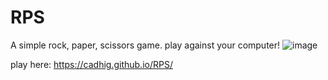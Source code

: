 # RPS
A simple rock, paper, scissors game.
play against your computer!
![image](https://github.com/Cadhig/RPS/assets/160413853/87c42a85-fdc4-4e80-8575-2dfc6af0c129)

play here: https://cadhig.github.io/RPS/

